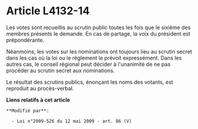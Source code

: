 # Article L4132-14

Les votes sont recueillis au scrutin public toutes les fois que le sixième des membres présents le demande. En cas de
partage, la voix du président est prépondérante.

Néanmoins, les votes sur les nominations ont toujours lieu au scrutin secret dans les cas où la loi ou le règlement le
prévoit expressément. Dans les autres cas, le conseil régional peut décider à l'unanimité de ne pas procéder au scrutin
secret aux nominations. 

Le résultat des scrutins publics, énonçant les noms des votants, est reproduit au procès-verbal.

**Liens relatifs à cet article**

	**Modifié par**:

	  - Loi n°2009-526 du 12 mai 2009 - art. 86 (V)
